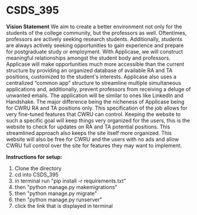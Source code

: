 # CSDS_395

**Vision Statement**
We aim to create a better environment not only for the students of the college community, but the
professors as well. Oftentimes, professors are actively seeking research students. Additionally,
students are always actively seeking opportunities to gain experience and prepare for
postgraduate study or employment. With Applicase, we will construct meaningful relationships
amongst the student body and professors. Applicase will make opportunities much more
accessible than the current structure by providing an organized database of available RA and TA
positions, customized to the student's interests. Applicase also uses a centralized “common app”
structure to streamline multiple simultaneous applications and, additionally, prevent professors
from receiving a deluge of unwanted emails. The application will be similar to ones like
LinkedIn and Handshake. The major difference being the nicheness of Applicase being for
CWRU RA and TA positions only. This specification of the job allows for very fine-tuned
features that CWRU can control. Keeping the website to such a specific goal will keep things
very organized for the users, this is the website to check for updates on RA and TA potential
positions. This streamlined approach also keeps the site itself more organized. This website will
also be free for CWRU and the users with no ads and allow CWRU full control over the site for
features they may want to implement.

**Instructions for setup:**
1. Clone the directory
2. cd into CSDS_395 
3. in terminal run "pip install -r requirements.txt"
4. then "python manage.py makemigrations"
5. then "python manage.py migrate"
6. then "python manage.py runserver"
7. click the link that is displayed in terminal
